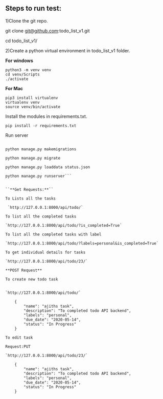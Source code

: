 
Steps to run test:
-----------------
1)Clone the git repo.

   git clone git@github.com:todo_list_v1.git
   
   cd todo_list_v1/
   
2)Create a python virtual environment in todo_list_v1 folder.

**For windows**
    
    python3 -m venv venv
    cd venv/Scripts
    ./activate
   
**For Mac**

    pip3 install virtualenv
    virtualenv venv
    source venv/bin/activate 
    
Install the modules in requirements.txt.
   
    pip install -r requirements.txt

Run server

```cd todo_

python manage.py makemigrations

python manage.py migrate

python manage.py loaddata status.json

python manage.py runserver```


``**Get Requests:**``

To Lists all the tasks
 
 `http://127.0.0.1:8000/api/todo/`

To list all the completed tasks

`http://127.0.0.1:8000/api/todo/?is_completed=True`

To list all the completed tasks with label

`http://127.0.0.1:8000/api/todo/?labels=personal&is_completed=True`

To get individual details for tasks

`http://127.0.0.1:8000/api/todo/23/`

**POST Request**

To create new todo task


`http://127.0.0.1:8000/api/todo/`

    {
        "name": "ajiths task",
        "description": "To completed todo API backend",
        "labels": "personal",
        "due_date": "2020-05-14",
        "status": "In Progress"
    }

To edit task

Request:PUT

`http://127.0.0.1:8000/api/todo/23/`

    {
        "name": "ajiths task",
        "description": "To completed todo API backend",
        "labels": "personal",
        "due_date": "2020-05-14",
        "status": "In Progress"
    }











